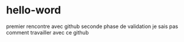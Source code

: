 # hello-word
premier rencontre avec github
seconde phase de validation
je sais pas comment travailler avec  ce github
